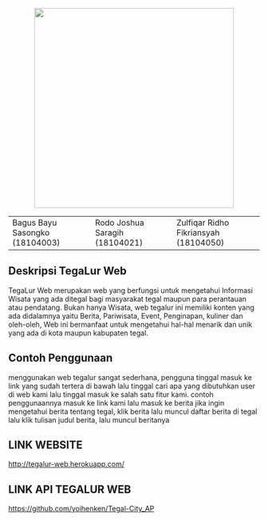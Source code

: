 <p align="center"><img src="https://cdn.discordapp.com/attachments/398390161928355842/806871299636592680/Logo.png" width="400"></p>



<!DOCTYPE html>
<html>
<head>
    <title> Kelompok 9 </title>
</head>
<body>
 
 <table>
 	<tr>
 		<td> Bagus Bayu Sasongko        (18104003)</td>
 		<td> Rodo Joshua Saragih         (18104021)</td>
        <td>  Zulfiqar Ridho Fikriansyah (18104050)</td>
 	</tr>
 
 </table>

</body>
</html>



## Deskripsi TegaLur Web
TegaLur Web merupakan web yang berfungsi untuk mengetahui Informasi Wisata yang ada ditegal bagi masyarakat tegal maupun para perantauan atau pendatang. Bukan hanya Wisata, web tegalur ini memiliki konten yang ada didalamnya yaitu Berita, Pariwisata, Event, Penginapan, kuliner dan oleh-oleh, Web ini bermanfaat untuk mengetahui hal-hal menarik dan unik yang ada di kota maupun kabupaten tegal.

## Contoh Penggunaan
menggunakan web tegalur sangat sederhana, pengguna tinggal masuk ke link yang sudah tertera di bawah lalu tinggal cari apa yang dibutuhkan user di web kami lalu tinggal masuk ke salah satu fitur kami.
contoh penggunaannya masuk ke link kami lalu masuk ke berita jika ingin mengetahui berita tentang tegal, klik berita lalu muncul daftar berita di tegal lalu klik tulisan judul berita, lalu muncul beritanya

## LINK WEBSITE
http://tegalur-web.herokuapp.com/

## LINK API TEGALUR WEB
https://github.com/yoihenken/Tegal-City_AP

